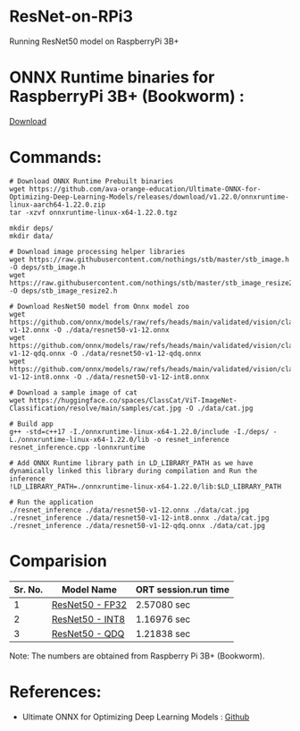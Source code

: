 # ResNet-on-RPi3
Running ResNet50 model on RaspberryPi 3B+

# ONNX Runtime binaries for RaspberryPi 3B+ (Bookworm) : 
[Download](https://github.com/ava-orange-education/Ultimate-ONNX-for-Optimizing-Deep-Learning-Models/releases/tag/v1.22.0)

# Commands:
```
# Download ONNX Runtime Prebuilt binaries
wget https://github.com/ava-orange-education/Ultimate-ONNX-for-Optimizing-Deep-Learning-Models/releases/download/v1.22.0/onnxruntime-linux-aarch64-1.22.0.zip
tar -xzvf onnxruntime-linux-x64-1.22.0.tgz

mkdir deps/
mkdir data/

# Download image processing helper libraries
wget https://raw.githubusercontent.com/nothings/stb/master/stb_image.h -O deps/stb_image.h
wget https://raw.githubusercontent.com/nothings/stb/master/stb_image_resize2.h -O deps/stb_image_resize2.h

# Download ResNet50 model from Onnx model zoo
wget https://github.com/onnx/models/raw/refs/heads/main/validated/vision/classification/resnet/model/resnet50-v1-12.onnx -O ./data/resnet50-v1-12.onnx
wget https://github.com/onnx/models/raw/refs/heads/main/validated/vision/classification/resnet/model/resnet50-v1-12-qdq.onnx -O ./data/resnet50-v1-12-qdq.onnx 
wget https://github.com/onnx/models/raw/refs/heads/main/validated/vision/classification/resnet/model/resnet50-v1-12-int8.onnx -O ./data/resnet50-v1-12-int8.onnx

# Download a sample image of cat
wget https://huggingface.co/spaces/ClassCat/ViT-ImageNet-Classification/resolve/main/samples/cat.jpg -O ./data/cat.jpg

# Build app
g++ -std=c++17 -I./onnxruntime-linux-x64-1.22.0/include -I./deps/ -L./onnxruntime-linux-x64-1.22.0/lib -o resnet_inference resnet_inference.cpp -lonnxruntime

# Add ONNX Runtime library path in LD_LIBRARY_PATH as we have dynamically linked this library during compilation and Run the inference
!LD_LIBRARY_PATH=./onnxruntime-linux-x64-1.22.0/lib:$LD_LIBRARY_PATH 

# Run the application
./resnet_inference ./data/resnet50-v1-12.onnx ./data/cat.jpg
./resnet_inference ./data/resnet50-v1-12-int8.onnx ./data/cat.jpg
./resnet_inference ./data/resnet50-v1-12-qdq.onnx ./data/cat.jpg
```


# Comparision
| Sr. No. | Model Name | ORT session.run time |
|--|--|--|
| 1 | [ResNet50 - FP32](https://github.com/onnx/models/raw/refs/heads/main/validated/vision/classification/resnet/model/resnet50-v1-12.onnx) | 2.57080 sec |
| 2 | [ResNet50 - INT8](https://github.com/onnx/models/raw/refs/heads/main/validated/vision/classification/resnet/model/resnet50-v1-12-int8.onnx) | 1.16976 sec |
| 3 | [ResNet50 - QDQ](https://github.com/onnx/models/raw/refs/heads/main/validated/vision/classification/resnet/model/resnet50-v1-12-qdq.onnx) | 1.21838 sec |

Note: The numbers are obtained from Raspberry Pi 3B+ (Bookworm).


# References:
- Ultimate ONNX for Optimizing Deep Learning Models : [Github](https://github.com/ava-orange-education/Ultimate-ONNX-for-Optimizing-Deep-Learning-Models)